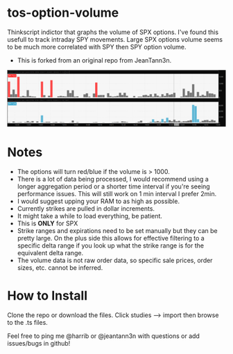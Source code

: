 # tos-option-volume
Thinkscript indictor that graphs the volume of SPX options. I've found this usefull to track intraday SPY movements. Large SPX options volume seems to be much more correlated with SPY then SPY option volume.

- This is forked from an original repo from JeanTann3n. 

![Options Volume](/screenshot.PNG)

# Notes
 - The options will turn red/blue if the volume is > 1000.
 - There is a lot of data being processed, I would recommend using a longer aggregation period or a shorter time interval if you're seeing performance issues. This will still work on 1 min interval I prefer 2min.
 - I would suggest upping your RAM to as high as possible.
 - Currently strikes are pulled in dollar increments.
 - It might take a while to load everything, be patient.
 - This is **ONLY** for SPX
 - Strike ranges and expirations need to be set manually but they can be pretty large. On the plus side this allows for effective filtering to a specific delta range if you look up what the strike range is for the equivalent delta range.
 - The volume data is not raw order data, so specific sale prices, order sizes, etc. cannot be inferred.

# How to Install
Clone the repo or download the files. Click studies --> import then browse to the .ts files.


Feel free to ping me @harrib or @jeantann3n with questions or add issues/bugs in github! 
